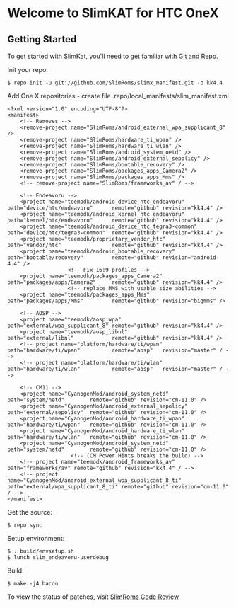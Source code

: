 Welcome to SlimKAT for HTC OneX
===============================


Getting Started
---------------

To get started with SlimKat, you'll need to get familiar with
[Git and Repo](http://source.android.com/download/using-repo).

Init your repo:

    $ repo init -u git://github.com/SlimRoms/slimx_manifest.git -b kk4.4

Add One X repositories - create file .repo/local_manifests/slim_manifest.xml

    <?xml version="1.0" encoding="UTF-8"?>
    <manifest>
        <!-- Removes -->
        <remove-project name="SlimRoms/android_external_wpa_supplicant_8" />
        <remove-project name="SlimRoms/hardware_ti_wpan" />
        <remove-project name="SlimRoms/hardware_ti_wlan" />
        <remove-project name="SlimRoms/android_system_netd" />
        <remove-project name="SlimRoms/android_external_sepolicy" />
        <remove-project name="SlimRoms/bootable_recovery" />
        <remove-project name="SlimRoms/packages_apps_Camera2" />
        <remove-project name="SlimRoms/packages_apps_Mms" />
        <!-- remove-project name="SlimRoms/frameworks_av" / -->

        <!-- Endeavoru -->
        <project name="teemodk/android_device_htc_endeavoru"     path="device/htc/endeavoru"      remote="github" revision="kk4.4" />
        <project name="teemodk/android_kernel_htc_endeavoru"     path="kernel/htc/endeavoru"      remote="github" revision="kk4.4" />
        <project name="teemodk/android_device_htc_tegra3-common" path="device/htc/tegra3-common"  remote="github" revision="kk4.4" />
        <project name="teemodk/proprietary_vendor_htc"           path="vendor/htc"                remote="github" revision="kk4.4" />
        <project name="teemodk/android_bootable_recovery"        path="bootable/recovery"         remote="github" revision="android-4.4" />
                       <!-- Fix 16:9 profiles -->
        <project name="teemodk/packages_apps_Camera2"            path="packages/apps/Camera2"     remote="github" revision="kk4.4" />
                       <!-- replace MMS with usable size abilities -->
        <project name="teemodk/packages_apps_Mms"                path="packages/apps/Mms"         remote="github" revision="bigmms" />

        <!-- AOSP -->
        <project name="teemodk/aosp_wpa"                         path="external/wpa_supplicant_8" remote="github" revision="kk4.4" />
        <project name="teemodk/aosp_libnl"                       path="external/libnl"            remote="github" revision="kk4.4" />
        <!-- project name="platform/hardware/ti/wpan"                path="hardware/ti/wpan"          remote="aosp"   revision="master" / -->
        <!-- project name="platform/hardware/ti/wlan"                path="hardware/ti/wlan"          remote="aosp"   revision="master" / -->

        <!-- CM11 -->
        <project name="CyanogenMod/android_system_netd"                  path="system/netd"        remote="github" revision="cm-11.0" />
        <project name="CyanogenMod/android_external_sepolicy"            path="external/sepolicy"  remote="github" revision="cm-11.0" />
        <project name="CyanogenMod/android_hardware_ti_wpan"             path="hardware/ti/wpan"   remote="github" revision="cm-11.0" />
        <project name="CyanogenMod/android_hardware_ti_wlan"             path="hardware/ti/wlan"   remote="github" revision="cm-11.0" />
        <project name="CyanogenMod/android_system_netd"                  path="system/netd"        remote="github" revision="cm-11.0" />
                        <!-- (CM Power Hints breaks the build) -->
        <!-- project name="teemodk/android_frameworks_av" path="frameworks/av" remote="github" revision="kk4.4" / -->
        <!-- project name="CyanogenMod/android_external_wpa_supplicant_8_ti" path="external/wpa_supplicant_8_ti" remote="github" revision="cm-11.0" / -->
    </manifest>


Get the source:

    $ repo sync

Setup environment:

    $ . build/envsetup.sh
    $ lunch slim_endeavoru-userdebug

Build:

    $ make -j4 bacon




To view the status of patches, visit [SlimRoms Code Review](http://gerrit.slimroms.net)
